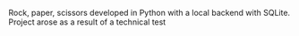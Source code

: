 Rock, paper, scissors developed in Python with a local backend with SQLite.
Project arose as a result of a technical test
